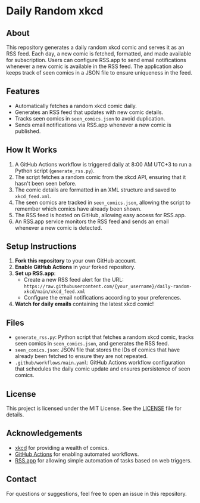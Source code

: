 # Daily Random xkcd

## About
This repository generates a daily random xkcd comic and serves it as an RSS feed. Each day, a new comic is fetched, formatted, and made available for subscription. Users can configure RSS.app to send email notifications whenever a new comic is available in the RSS feed. The application also keeps track of seen comics in a JSON file to ensure uniqueness in the feed.

## Features
- Automatically fetches a random xkcd comic daily.
- Generates an RSS feed that updates with new comic details.
- Tracks seen comics in `seen_comics.json` to avoid duplication.
- Sends email notifications via RSS.app whenever a new comic is published.

## How It Works
1. A GitHub Actions workflow is triggered daily at 8:00 AM UTC+3 to run a Python script (`generate_rss.py`).
2. The script fetches a random comic from the xkcd API, ensuring that it hasn't been seen before.
3. The comic details are formatted in an XML structure and saved to `xkcd_feed.xml`.
4. The seen comics are tracked in `seen_comics.json`, allowing the script to remember which comics have already been shown.
5. The RSS feed is hosted on GitHub, allowing easy access for RSS.app.
6. An RSS.app service monitors the RSS feed and sends an email whenever a new comic is detected.

## Setup Instructions
1. **Fork this repository** to your own GitHub account.
2. **Enable GitHub Actions** in your forked repository.
3. **Set up RSS.app**:
   - Create a new RSS feed alert for the URL: `https://raw.githubusercontent.com/{your_username}/daily-random-xkcd/main/xkcd_feed.xml`
   - Configure the email notifications according to your preferences.
4. **Watch for daily emails** containing the latest xkcd comic!

## Files
- `generate_rss.py`: Python script that fetches a random xkcd comic, tracks seen comics in `seen_comics.json`, and generates the RSS feed.
- `seen_comics.json`: JSON file that stores the IDs of comics that have already been fetched to ensure they are not repeated.
- `.github/workflows/main.yaml`: GitHub Actions workflow configuration that schedules the daily comic update and ensures persistence of seen comics.

## License
This project is licensed under the MIT License. See the [LICENSE](LICENSE) file for details.

## Acknowledgements
- [xkcd](https://xkcd.com/) for providing a wealth of comics.
- [GitHub Actions](https://docs.github.com/en/actions) for enabling automated workflows.
- [RSS.app](https://rss.app/) for allowing simple automation of tasks based on web triggers.

## Contact
For questions or suggestions, feel free to open an issue in this repository.
